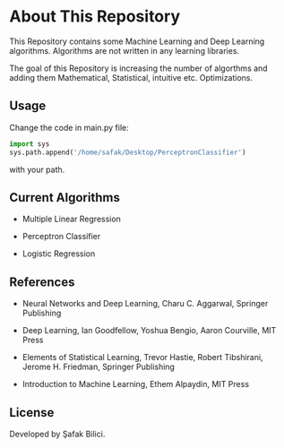 # About This Repository

This Repository contains some Machine Learning and Deep Learning algorithms. Algorithms are not written in any learning libraries. 

The goal of this Repository is increasing the number of algorthms and adding them Mathematical, Statistical, intuitive etc. Optimizations.

## Usage

Change the code in main.py file:
```python
import sys
sys.path.append('/home/safak/Desktop/PerceptronClassifier')
```
  with your path.

## Current Algorithms

- Multiple Linear Regression

- Perceptron Classifier

- Logistic Regression

## References

- Neural Networks and Deep Learning, Charu C. Aggarwal, Springer Publishing

- Deep Learning, Ian Goodfellow, Yoshua Bengio, Aaron Courville, MIT Press

- Elements of Statistical Learning, Trevor Hastie, Robert Tibshirani, Jerome H. Friedman, Springer Publishing

- Introduction to Machine Learning, Ethem Alpaydin, MIT Press

## License

Developed by Şafak Bilici.
